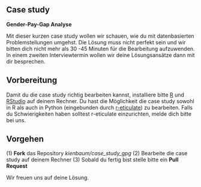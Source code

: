 ## Case study 
**Gender-Pay-Gap Analyse**

Mit dieser kurzen case study wollen wir schauen, wie du mit datenbasierten Problemstellungen umgehst. Die Lösung muss nicht perfekt sein und wir bitten dich nicht mehr als 30 -45 Minuten für die Bearbeitung aufzuwenden. In einem zweiten Interviewtermin wollen wir deine Lösungsansätze dann mit dir besprechen.

## Vorbereitung
Damit du die case study richtig bearbeiten kannst, installiere bitte [R](https://cran.r-project.org/) und [RStudio](https://posit.co/download/rstudio-desktop/) auf deinem Rechner. Du hast die Möglichkeit die case study sowohl in R als auch in Python (eingebunden durch [r-eticulate](https://rstudio.github.io/reticulate/)) zu bearbeiten. Falls du Schwierigkeiten haben solltest r-eticulate einzurichten, melde dich bitte bei uns. 

## Vorgehen
(1) **Fork** das Repository *kienbaum/case_study_gpg*
(2) Bearbeite die case study auf deinem Rechner
(3) Sobald du fertig bist stelle bitte ein **Pull Request**

Wir freuen uns auf deine Lösung. 
